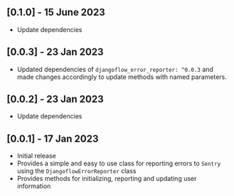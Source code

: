 ## [0.1.0] - 15 June 2023

- Update dependencies

## [0.0.3] - 23 Jan 2023

- Updated dependencies of `djangoflow_error_reporter: ^0.0.3` and made changes accordingly to update methods with named parameters.

## [0.0.2] - 23 Jan 2023

- Update dependencies

## [0.0.1] - 17 Jan 2023

- Initial release
- Provides a simple and easy to use class for reporting errors to `Sentry` using the `DjangoflowErrorReporter` class
- Provides methods for initializing, reporting and updating user information

